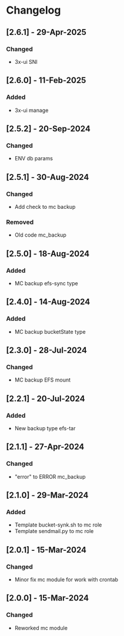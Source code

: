 # Changelog

## [2.6.1] - 29-Apr-2025
### Changed
- 3x-ui SNI

## [2.6.0] - 11-Feb-2025
### Added
- 3x-ui manage

## [2.5.2] - 20-Sep-2024
### Changed
- ENV db params

## [2.5.1] - 30-Aug-2024
### Changed
- Add check to mc backup
### Removed
- Old code mc_backup

## [2.5.0] - 18-Aug-2024
### Added
- MC backup efs-sync type

## [2.4.0] - 14-Aug-2024
### Added
- MC backup bucketState type

## [2.3.0] - 28-Jul-2024
### Changed
- MC backup EFS mount

## [2.2.1] - 20-Jul-2024
### Added
- New backup type efs-tar

## [2.1.1] - 27-Apr-2024
### Changed
- "error" to ERROR mc_backup

## [2.1.0] - 29-Mar-2024
### Added
- Template bucket-synk.sh to mc role
- Template sendmail.py to mc role

## [2.0.1] - 15-Mar-2024
### Changed
- Minor fix mc module for work with crontab

## [2.0.0] - 15-Mar-2024
### Changed
- Reworked mc module